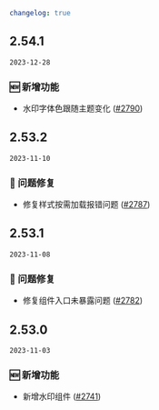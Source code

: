 ```yaml
changelog: true
```

## 2.54.1

`2023-12-28`

### 🆕 新增功能

- 水印字体色跟随主题变化 ([#2790](https://github.com/arco-design/arco-design-vue/pull/2790))


## 2.53.2

`2023-11-10`

### 🐛 问题修复

- 修复样式按需加载报错问题 ([#2787](https://github.com/arco-design/arco-design-vue/pull/2787))


## 2.53.1

`2023-11-08`

### 🐛 问题修复

- 修复组件入口未暴露问题 ([#2782](https://github.com/arco-design/arco-design-vue/pull/2782))


## 2.53.0

`2023-11-03`

### 🆕 新增功能

- 新增水印组件 ([#2741](https://github.com/arco-design/arco-design-vue/pull/2741))


